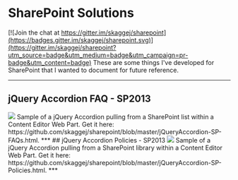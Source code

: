 # SharePoint Solutions

[![Join the chat at https://gitter.im/skaggej/sharepoint](https://badges.gitter.im/skaggej/sharepoint.svg)](https://gitter.im/skaggej/sharepoint?utm_source=badge&utm_medium=badge&utm_campaign=pr-badge&utm_content=badge)
These are some things I've developed for SharePoint that I wanted to document for future reference.
***  
## jQuery Accordion FAQ - SP2013
<img src="https://github.com/skaggej/sharepoint/blob/master/screenshots/jQueryAccordion-SP-FAQs-1.png" />  
Sample of a jQuery Accordion pulling from a SharePoint list within a Content Editor Web Part.  
Get it here:  https://github.com/skaggej/sharepoint/blob/master/jQueryAccordion-SP-FAQs.html.  
***
## jQuery Accordion Policies - SP2013
<img src="https://github.com/skaggej/sharepoint/blob/master/screenshots/jQueryAccordion-SP-Policies-1.png" />  
Sample of a jQuery Accordion pulling from a SharePoint library within a Content Editor Web Part.  
Get it here:  https://github.com/skaggej/sharepoint/blob/master/jQueryAccordion-SP-Policies.html.  
***
